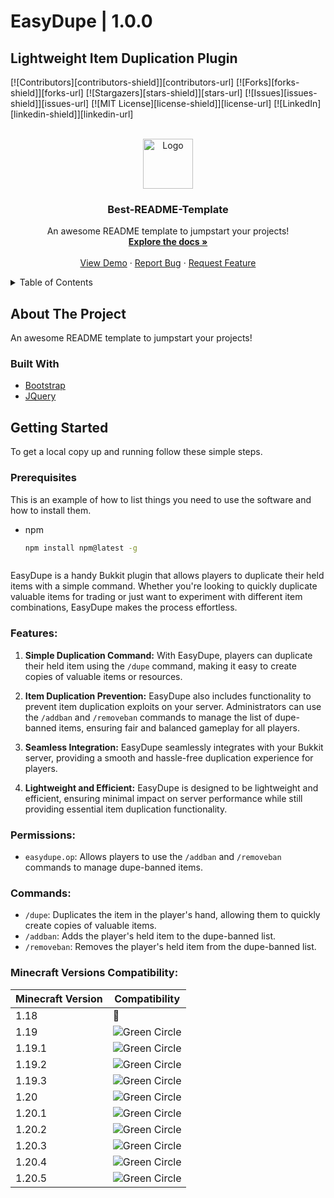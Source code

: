 # EasyDupe | 1.0.0

## Lightweight Item Duplication Plugin
<!-- Improved compatibility of back to top link: See: https://github.com/othneildrew/Best-README-Template/pull/73 -->
<a name="readme-top"></a>
<!--
*** Thanks for checking out the Best-README-Template. If you have a suggestion
*** that would make this better, please fork the repo and create a pull request
*** or simply open an issue with the tag "enhancement".
*** Don't forget to give the project a star!
*** Thanks again! Now go create something AMAZING! :D
-->



<!-- PROJECT SHIELDS -->
<!--
*** I'm using markdown "reference style" links for readability.
*** Reference links are enclosed in brackets [ ] instead of parentheses ( ).
*** See the bottom of this document for the declaration of the reference variables
*** for contributors-url, forks-url, etc. This is an optional, concise syntax you may use.
*** https://www.markdownguide.org/basic-syntax/#reference-style-links
-->
[![Contributors][contributors-shield]][contributors-url]
[![Forks][forks-shield]][forks-url]
[![Stargazers][stars-shield]][stars-url]
[![Issues][issues-shield]][issues-url]
[![MIT License][license-shield]][license-url]
[![LinkedIn][linkedin-shield]][linkedin-url]



<!-- PROJECT LOGO -->
<br />
<div align="center">
  <a href="https://github.com/othneildrew/Best-README-Template">
    <img src="images/logo.png" alt="Logo" width="80" height="80">
  </a>

  <h3 align="center">Best-README-Template</h3>

  <p align="center">
    An awesome README template to jumpstart your projects!
    <br />
    <a href="https://github.com/othneildrew/Best-README-Template"><strong>Explore the docs »</strong></a>
    <br />
    <br />
    <a href="https://github.com/othneildrew/Best-README-Template">View Demo</a>
    ·
    <a href="https://github.com/othneildrew/Best-README-Template/issues/new?labels=bug&template=bug-report---.md">Report Bug</a>
    ·
    <a href="https://github.com/othneildrew/Best-README-Template/issues/new?labels=enhancement&template=feature-request---.md">Request Feature</a>
  </p>
</div>



<!-- TABLE OF CONTENTS -->
<details>
  <summary>Table of Contents</summary>
  <ol>
    <li>
      <a href="#about-the-project">About The Project</a>
      <ul>
        <li><a href="#built-with">Built With</a></li>
      </ul>
    </li>
    <li>
      <a href="#getting-started">Getting Started</a>
      <ul>
        <li><a href="#prerequisites">Prerequisites</a></li>
        <li><a href="#installation">Installation</a></li>
      </ul>
    </li>
    <li><a href="#usage">Usage</a></li>
    <li><a href="#roadmap">Roadmap</a></li>
    <li><a href="#contributing">Contributing</a></li>
    <li><a href="#license">License</a></li>
    <li><a href="#contact">Contact</a></li>
    <li><a href="#acknowledgments">Acknowledgments</a></li>
  </ol>
</details>

<!-- ABOUT THE PROJECT -->
## About The Project

An awesome README template to jumpstart your projects!

### Built With

* [Bootstrap](https://getbootstrap.com)
* [JQuery](https://jquery.com)

<!-- GETTING STARTED -->
## Getting Started

To get a local copy up and running follow these simple steps.

### Prerequisites

This is an example of how to list things you need to use the software and how to install them.
* npm
  ```sh
  npm install npm@latest -g



EasyDupe is a handy Bukkit plugin that allows players to duplicate their held items with a simple command. Whether you're looking to quickly duplicate valuable items for trading or just want to experiment with different item combinations, EasyDupe makes the process effortless.

### Features:

1. **Simple Duplication Command:** With EasyDupe, players can duplicate their held item using the `/dupe` command, making it easy to create copies of valuable items or resources.

2. **Item Duplication Prevention:** EasyDupe also includes functionality to prevent item duplication exploits on your server. Administrators can use the `/addban` and `/removeban` commands to manage the list of dupe-banned items, ensuring fair and balanced gameplay for all players.

3. **Seamless Integration:** EasyDupe seamlessly integrates with your Bukkit server, providing a smooth and hassle-free duplication experience for players.

4. **Lightweight and Efficient:** EasyDupe is designed to be lightweight and efficient, ensuring minimal impact on server performance while still providing essential item duplication functionality.

### Permissions:

- `easydupe.op`: Allows players to use the `/addban` and `/removeban` commands to manage dupe-banned items.

### Commands:

- `/dupe`: Duplicates the item in the player's hand, allowing them to quickly create copies of valuable items.
- `/addban`: Adds the player's held item to the dupe-banned list.
- `/removeban`: Removes the player's held item from the dupe-banned list.






### Minecraft Versions Compatibility:

| Minecraft Version | Compatibility |
|-------------------|---------------|
| 1.18              | 🔴|
| 1.19              | ![Green Circle](https://place-hold.it/15/00FF00/000000?text=+) |
| 1.19.1            | ![Green Circle](https://place-hold.it/15/00FF00/000000?text=+) |
| 1.19.2            | ![Green Circle](https://place-hold.it/15/00FF00/000000?text=+) |
| 1.19.3            | ![Green Circle](https://place-hold.it/15/00FF00/000000?text=+) |
| 1.20              | ![Green Circle](https://place-hold.it/15/00FF00/000000?text=+) |
| 1.20.1            | ![Green Circle](https://place-hold.it/15/00FF00/000000?text=+) |
| 1.20.2            | ![Green Circle](https://place-hold.it/15/00FF00/000000?text=+) |
| 1.20.3            | ![Green Circle](https://place-hold.it/15/00FF00/000000?text=+) |
| 1.20.4            | ![Green Circle](https://place-hold.it/15/00FF00/000000?text=+) |
| 1.20.5            | ![Green Circle](https://place-hold.it/15/00FF00/000000?text=+) |
